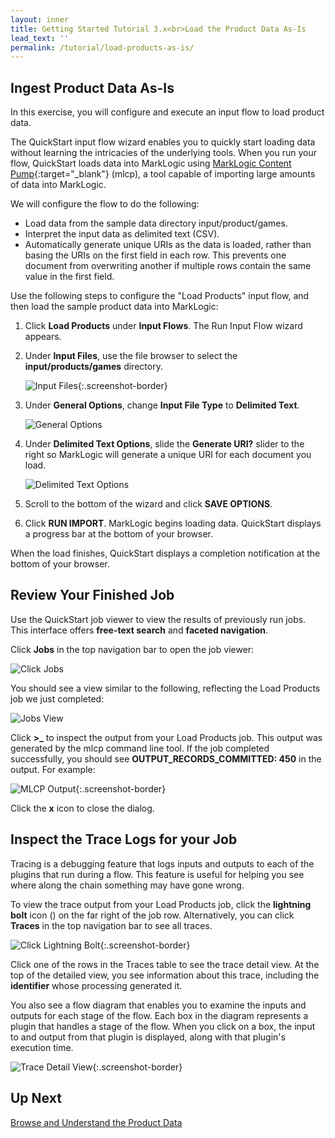 ```yaml
---
layout: inner
title: Getting Started Tutorial 3.x<br>Load the Product Data As-Is
lead_text: ''
permalink: /tutorial/load-products-as-is/
---
```


## Ingest Product Data As-Is

In this exercise, you will configure and execute an input flow to load product data.

The QuickStart input flow wizard enables you to quickly start loading data without learning the intricacies of the underlying tools. When you run your flow, QuickStart loads data into MarkLogic using [MarkLogic Content Pump](https://docs.marklogic.com/guide/mlcp){:target="_blank"} (mlcp), a tool capable of importing large amounts of data into MarkLogic.

We will configure the flow to do the following:

* Load data from the sample data directory input/product/games.
* Interpret the input data as delimited text (CSV).
* Automatically generate unique URIs as the data is loaded, rather than basing the URIs on the first field in each row. This prevents one document from overwriting another if multiple rows contain the same value in the first field.

Use the following steps to configure the "Load Products" input flow, and then load the sample product data into MarkLogic:

1. Click **Load Products** under **Input Flows**. The Run Input Flow wizard appears.
1. Under **Input Files**, use the file browser to select the **input/products/games** directory.

    ![Input Files]({{site.baseurl}}/images/3x/load-products-as-is/input-files.png){:.screenshot-border}

1. Under **General Options**, change **Input File Type** to **Delimited Text**.

    ![General Options]({{site.baseurl}}/images/3x/load-products-as-is/general-options.png)

1. Under **Delimited Text Options**, slide the **Generate URI?** slider to the right so MarkLogic will generate a unique URI for each document you load.

    ![Delimited Text Options]({{site.baseurl}}/images/3x/load-products-as-is/delimited-text-options.png)

1. Scroll to the bottom of the wizard and click **SAVE OPTIONS**.
1. Click **RUN IMPORT**. MarkLogic begins loading data. QuickStart displays a progress bar at the bottom of your browser.

When the load finishes, QuickStart displays a completion notification at the bottom of your browser.

## Review Your Finished Job

Use the QuickStart job viewer to view the results of previously run jobs. This interface offers <strong>free-text search</strong> and <strong>faceted navigation</strong>.

Click **Jobs** in the top navigation bar to open the job viewer:

![Click Jobs]({{site.baseurl}}/images/3x/load-products-as-is/select-jobs.png)

You should see a view similar to the following, reflecting the Load Products job we just completed:

![Jobs View]({{site.baseurl}}/images/3x/load-products-as-is/jobs-view.png)

Click **&gt;_** to inspect the output from your Load Products job. This output was generated by the mlcp command line tool. If the job completed successfully, you should see **OUTPUT_RECORDS_COMMITTED: 450** in the output. For example:

![MLCP Output]({{site.baseurl}}/images/3x/load-products-as-is/mlcp-output.png){:.screenshot-border}

Click the **x** icon to close the dialog.

## Inspect the Trace Logs for your Job

Tracing is a debugging feature that logs inputs and outputs to each of the plugins that run during a flow. This feature is useful for helping you see where along the chain something may have gone wrong.

To view the trace output from your Load Products job, click the **lightning bolt** icon (<i class="fa fa-bolt"></i>) on the far right of the job row. Alternatively, you can click **Traces** in the top navigation bar to see all traces.

![Click Lightning Bolt]({{site.baseurl}}/images/3x/load-products-as-is/click-lightning-bolt.png){:.screenshot-border}

Click one of the rows in the Traces table to see the trace detail view. At the top of the detailed view, you see information about this trace, including the **identifier** whose processing generated it.

You also see a flow diagram that enables you to examine the inputs and outputs for each stage of the flow. Each box in the diagram represents a plugin that handles a stage of the flow. When you click on a box, the input to and output from that plugin is displayed, along with that plugin's execution time.

![Trace Detail View]({{site.baseurl}}/images/3x/load-products-as-is/trace-details.png){:.screenshot-border}

## Up Next

[Browse and Understand the Product Data](../browse-understand-product-data/)
